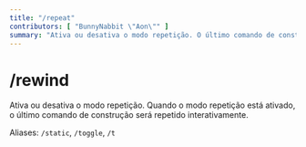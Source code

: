 ```yaml
---
title: "/repeat"
contributors: [ "BunnyNabbit \"Aon\"" ]
summary: "Ativa ou desativa o modo repetição. O último comando de construção será repetido interativamente."
---
```


# /rewind

Ativa ou desativa o modo repetição. Quando o modo repetição está ativado, o último comando de construção será repetido interativamente.

Aliases: `/static`, `/toggle`, `/t`
